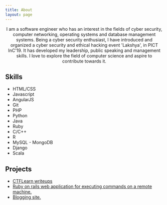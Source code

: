 ```yaml
---
title: About
layout: page
---
```


<p align="center">I am a software engineer who has an interest in the fields of cyber security, computer networking, operating systems and database management systems. Being a cyber security enthusiast, I have introduced and organized a cyber security and ethical hacking event 'Lakshya', in PICT InC'19. It has developed my leadership, public speaking and management skills. I love to explore the field of computer science and aspire to contribute towards it.</p>


<h2>Skills</h2>

<ul class="skill-list">
	<li>HTML/CSS</li>
	<li>Javascript</li>
	<li>AngularJS</li>
	<li>Git</li>
	<li>PHP</li>
	<li>Python</li>
	<li>Java</li>
	<li>Ruby</li>
	<li>C/C++</li>
	<li>R</li>
	<li>MySQL - MongoDB</li>
	<li>Django</li>
	<li>Scala</li>
</ul>

<h2>Projects</h2>

<ul>
	<li><a href="https://github.com/anushkavirgaonkar/CTFLearn_writeups">CTFLearn writeups</a></li>
	<li><a href="https://github.com/anushkavirgaonkar/access-cmd">Ruby on rails web application for executing commands on a remote machine.</a></li>
	<li><a href="https://github.com/anushkavirgaonkar/thinkblog">Blogging site.</a></li>
</ul>
